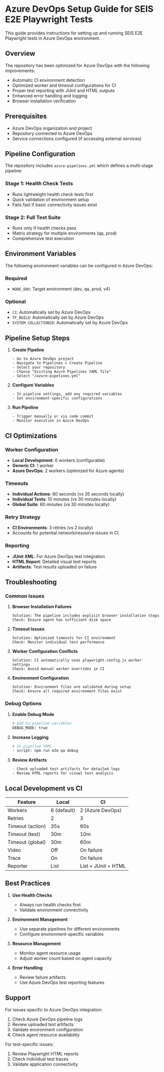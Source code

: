 # Azure DevOps Setup Guide for SEIS E2E Playwright Tests

This guide provides instructions for setting up and running SEIS E2E Playwright tests in Azure DevOps environment.

## Overview

The repository has been optimized for Azure DevOps with the following improvements:
- Automatic CI environment detection
- Optimized worker and timeout configurations for CI
- Proper test reporting with JUnit and HTML outputs
- Enhanced error handling and logging
- Browser installation verification

## Prerequisites

- Azure DevOps organization and project
- Repository connected to Azure DevOps
- Service connections configured (if accessing external services)

## Pipeline Configuration

The repository includes `azure-pipelines.yml` which defines a multi-stage pipeline:

### Stage 1: Health Check Tests
- Runs lightweight health check tests first
- Quick validation of environment setup
- Fails fast if basic connectivity issues exist

### Stage 2: Full Test Suite
- Runs only if health checks pass
- Matrix strategy for multiple environments (qa, prod)
- Comprehensive test execution

## Environment Variables

The following environment variables can be configured in Azure DevOps:

### Required
- `NODE_ENV`: Target environment (dev, qa, prod, v4)

### Optional
- `CI`: Automatically set by Azure DevOps
- `TF_BUILD`: Automatically set by Azure DevOps
- `SYSTEM_COLLECTIONID`: Automatically set by Azure DevOps

## Pipeline Setup Steps

1. **Create Pipeline**
   ```
   - Go to Azure DevOps project
   - Navigate to Pipelines > Create Pipeline
   - Select your repository
   - Choose "Existing Azure Pipelines YAML file"
   - Select "/azure-pipelines.yml"
   ```

2. **Configure Variables**
   ```
   - In pipeline settings, add any required variables
   - Set environment-specific configurations
   ```

3. **Run Pipeline**
   ```
   - Trigger manually or via code commit
   - Monitor execution in Azure DevOps
   ```

## CI Optimizations

### Worker Configuration
- **Local Development**: 6 workers (configurable)
- **Generic CI**: 1 worker
- **Azure DevOps**: 2 workers (optimized for Azure agents)

### Timeouts
- **Individual Actions**: 60 seconds (vs 35 seconds locally)
- **Individual Tests**: 10 minutes (vs 30 minutes locally)
- **Global Suite**: 60 minutes (vs 30 minutes locally)

### Retry Strategy
- **CI Environments**: 3 retries (vs 2 locally)
- Accounts for potential network/resource issues in CI

### Reporting
- **JUnit XML**: For Azure DevOps test integration
- **HTML Report**: Detailed visual test reports
- **Artifacts**: Test results uploaded on failure

## Troubleshooting

### Common Issues

1. **Browser Installation Failures**
   ```
   Solution: The pipeline includes explicit browser installation steps
   Check: Ensure agent has sufficient disk space
   ```

2. **Timeout Issues**
   ```
   Solution: Optimized timeouts for CI environment
   Check: Monitor individual test performance
   ```

3. **Worker Configuration Conflicts**
   ```
   Solution: CI automatically uses playwright.config.js worker settings
   Check: Avoid manual worker overrides in CI
   ```

4. **Environment Configuration**
   ```
   Solution: Environment files are validated during setup
   Check: Ensure all required environment files exist
   ```

### Debug Options

1. **Enable Debug Mode**
   ```bash
   # Add to pipeline variables
   DEBUG_MODE: true
   ```

2. **Increase Logging**
   ```bash
   # In pipeline YAML
   - script: npm run e2e qa debug
   ```

3. **Review Artifacts**
   ```
   - Check uploaded test artifacts for detailed logs
   - Review HTML reports for visual test analysis
   ```

## Local Development vs CI

| Feature | Local | CI |
|---------|-------|-----|
| Workers | 6 (default) | 2 (Azure DevOps) |
| Retries | 2 | 3 |
| Timeout (action) | 35s | 60s |
| Timeout (test) | 30m | 10m |
| Timeout (global) | 30m | 60m |
| Video | Off | On failure |
| Trace | On | On failure |
| Reporter | List | List + JUnit + HTML |

## Best Practices

1. **Use Health Checks**
   - Always run health checks first
   - Validate environment connectivity

2. **Environment Management**
   - Use separate pipelines for different environments
   - Configure environment-specific variables

3. **Resource Management**
   - Monitor agent resource usage
   - Adjust worker count based on agent capacity

4. **Error Handling**
   - Review failure artifacts
   - Use Azure DevOps test reporting features

## Support

For issues specific to Azure DevOps integration:
1. Check Azure DevOps pipeline logs
2. Review uploaded test artifacts
3. Validate environment configuration
4. Check agent resource availability

For test-specific issues:
1. Review Playwright HTML reports
2. Check individual test traces
3. Validate application connectivity